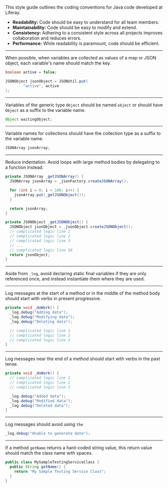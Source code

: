 This style guide outlines the coding conventions for Java code developed at Liferay.

* **Readability:** Code should be easy to understand for all team members.
* **Maintainability:** Code should be easy to modify and extend.
* **Consistency:** Adhering to a consistent style across all projects improves
  collaboration and reduces errors.
* **Performance:** While readability is paramount, code should be efficient.

---

When possible, when variables are collected as values of a map or JSON object, each variable's name should match the key.

```java
boolean active = false;

JSONObject jsonObject = JSONUtil.put(
        "active", active
);
```

---

Variables of the generic type `Object` should be named `object` or should have `Object` as a suffix to the variable name.

```java
Object waitingObject;
```

---

Variable names for collections should have the collection type as a suffix to the variable name.

```java
JSONArray jsonArray;
```

---

Reduce indentation. Avoid loops with large method bodies by delegating to a function instead.

```java
private JSONArray _getJSONArray() {
  JSONArray jsonArray = _jsonFactory.createJSONArray();

  for (int i = 0; i < 100; i++) {
    jsonArray.put(_getJSONObject());
  }

  return jsonArray;
}

private JSONObject _getJSONObject() {
  JSONObject jsonObject = _jsonObject.createJSONObject();
  // complicated logic line 1
  // complicated logic line 2
  // complicated logic line 3
  // ...
  // complicated logic line 50
  return jsonObject;
}
```

---

Aside from `_log`, avoid declaring static final variables if they are only referenced once, and instead instantiate them where they are used.

---

Log messages at the start of a method or in the middle of the method body should start with verbs in present progressive.

```java
private void _doWork() {
  _log.debug("Adding data");
  _log.debug("Modifying data");
  _log.debug("Deleting data");

  // complicated logic line 1
  // complicated logic line 2
  // complicated logic line 3
}
```

---

Log messages near the end of a method should start with verbs in the past tense.

```java
private void _doWork() {
  // complicated logic line 1
  // complicated logic line 2
  // complicated logic line 3

  _log.debug("Added data");
  _log.debug("Modified data");
  _log.debug("Deleted data");
}
```

---

Log messages should avoid using `the`

```java
_log.debug("Unable to generate date");
```

---

If a method `getName` returns a hard-coded string value, this return value should match the class name with spaces.

```java
public class MySampleTestingServiceClass {
  public String getName() {
    return "My Sample Testing Service Class";
  }
}
```